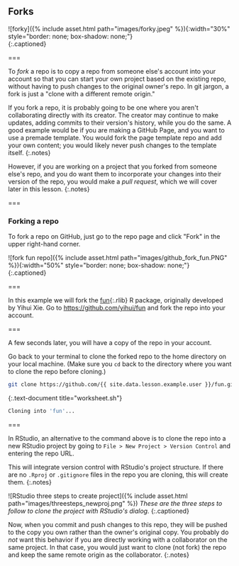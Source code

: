 ---
---

## Forks

![forky]({% include asset.html path="images/forky.jpeg" %}){:width="30%" style="border: none; box-shadow: none;"}  
{:.captioned}

===

To *fork* a repo is to copy a repo from someone else's account into your account so that you can start your own project
based on the existing repo, without having to push changes to the original owner's repo. In git jargon, a fork is just a "clone with a different remote origin."

If you fork a repo, it is probably going to be one where you aren't collaborating directly with its creator. The creator may
continue to make updates, adding commits to their version's history, while you do the same. A good example would be if you are
making a GitHub Page, and you want to use a premade template. You would fork the page template repo and add your own content;
you would likely never push changes to the template itself.
{:.notes}

However, if you are working on a project that you forked from someone else's repo, and you do
want them to incorporate your changes into their version of the repo, you would make a 
*pull request*, which we will cover later in this lesson.
{:.notes}

===

### Forking a repo

To fork a repo on GitHub, just go to the repo page and click "Fork" in the upper right-hand corner.

![fork fun repo]({% include asset.html path="images/github_fork_fun.PNG" %}){:width="50%" style="border: none; box-shadow: none;"}  
{:.captioned}

===

In this example we will fork the [fun](){:.rlib} R package, originally developed by Yihui Xie. 
Go to <https://github.com/yihui/fun> and fork the repo into your account.

===

A few seconds later, you will have a copy of the repo in your account.

Go back to your terminal to clone the forked repo to the home directory on your local machine.
(Make sure you `cd` back to the directory where you want to clone the repo before cloning.)

~~~bash
git clone https://github.com/{{ site.data.lesson.example.user }}/fun.git
~~~
{:.text-document title="worksheet.sh"}

~~~bash
Cloning into 'fun'...
~~~

===

In RStudio, an alternative to the command above is to
clone the repo into a new RStudio project by going to 
`File > New Project > Version Control` and entering the repo URL. 

This will integrate version control with RStudio's project structure.
If there are no `.Rproj` or `.gitignore` files in the repo you are cloning, this will create them.
{:.notes}

![RStudio three steps to create project]({% include asset.html path="images/threesteps_newproj.png" %})
*These are the three steps to follow to clone the project with RStudio's dialog.*
{:.captioned}

Now, when you commit and push changes to this repo, they will be pushed to the copy you
own rather than the owner's original copy. You probably do *not* want this behavior
if you are directly working with a collaborator on the same project.
In that case, you would just want to clone (not fork) the repo and 
keep the same remote origin as the collaborator.
{:.notes}
